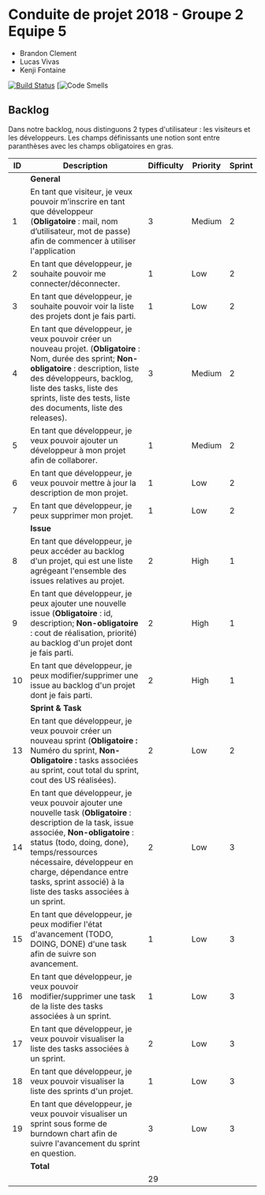 # Conduite de projet 2018 - Groupe 2 Equipe 5

* Brandon Clement
* Lucas Vivas
* Kenji Fontaine

[![Build Status](https://travis-ci.org/kfontain/cdp25.svg?branch=master)](https://travis-ci.org/kfontain/cdp25)
[![Code Smells](https://sonarcloud.io/api/project_badges/measure?project=kfontain_cdp25&metric=code_smells)

## Backlog

Dans notre backlog, nous distinguons 2 types d'utilisateur : les visiteurs et les développeurs. Les champs définissants une notion sont entre paranthèses avec les champs obligatoires en gras.

| ID | Description | Difficulty | Priority | Sprint |
|----|-------------|------------|----------|--------|
|    | **General** |            |          |        |
|  1 | En tant que visiteur, je veux pouvoir m’inscrire en tant que développeur (**Obligatoire** : mail, nom d’utilisateur, mot de passe) afin de commencer à utiliser l'application | 3 | Medium | 2 |
|  2 | En tant que développeur, je souhaite pouvoir me connecter/déconnecter. | 1 | Low | 2 |
|  3 | En tant que développeur, je souhaite pouvoir voir la liste des projets dont je fais parti. | 1 | Low | 2 |
|  4 | En tant que développeur, je veux pouvoir créer un nouveau projet. (**Obligatoire** : Nom, durée des sprint; **Non-obligatoire** : description, liste des développeurs, backlog, liste des tasks, liste des sprints, liste des tests, liste des documents, liste des releases). | 3 | Medium | 2 |
|  5 | En tant que développeur, je veux pouvoir ajouter un développeur à mon projet afin de collaborer. | 1 | Medium | 2 |
|  6 | En tant que développeur, je veux pouvoir mettre à jour la description de mon projet. | 1 | Low | 2 |
|  7 | En tant que développeur, je peux supprimer mon projet. | 1 | Low | 2 |
|    | **Issue** |	|    |   |
|  8 | En tant que développeur, je peux accéder au backlog d'un projet, qui est une liste agrégeant l'ensemble des issues relatives au projet. | 2 | High  | 1 |
|  9 | En tant que développeur, je peux ajouter une nouvelle issue (**Obligatoire** : id, description; **Non-obligatoire** : cout de réalisation, priorité) au backlog d'un projet dont je fais parti. | 2 | High | 1 |
| 10 | En tant que développeur, je peux modifier/supprimer une issue au backlog d'un projet dont je fais parti. | 2 | High | 1 |
|    | **Sprint & Task** |    |    |
| 13 | En tant que développeur, je veux pouvoir créer un nouveau sprint (**Obligatoire :** Numéro du sprint, **Non-Obligatoire :** tasks associées au sprint, cout total du sprint, cout des US réalisées). | 2 | Low | 2 |
| 14 | En tant que développeur, je veux pouvoir ajouter une nouvelle task (**Obligatoire** : description de la task, issue associée, **Non-obligatoire** : status (todo, doing, done), temps/ressources nécessaire, développeur en charge, dépendance entre tasks, sprint associé) à la liste des tasks associées à un sprint. | 2 | Low | 3 |
| 15 | En tant que développeur, je peux modifier l'état d'avancement (TODO, DOING, DONE) d'une task afin de suivre son avancement. | 1 | Low | 3 |
| 16 | En tant que développeur, je veux pouvoir modifier/supprimer une task de la liste des tasks associées à un sprint. | 1 | Low | 3 |
| 17 | En tant que développeur, je veux pouvoir visualiser la liste des tasks associées à un sprint. | 2 | Low | 3 |
| 18 | En tant que développeur, je veux pouvoir visualiser la liste des sprints d'un projet. | 1 | Low | 3 |
| 19 | En tant que développeur, je veux pouvoir visualiser un sprint sous forme de burndown chart afin de suivre l'avancement du sprint en question. | 3 | Low | 3 |
|    | **Total** |    |    |    |
|    |           | 29 |    |    |

